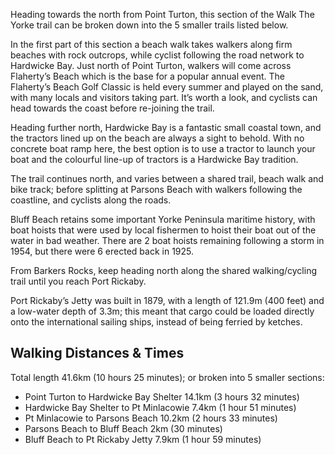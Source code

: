 Heading towards the north from Point Turton, this section of the Walk The Yorke trail can be broken down into the 5 smaller trails listed below.

In the first part of this section a beach walk takes walkers along firm beaches with rock outcrops, while cyclist following the road network to Hardwicke Bay.  Just north of Point Turton, walkers will come across Flaherty’s Beach which is the base for a popular annual event.  The Flaherty’s Beach Golf Classic is held every summer and played on the sand, with many locals and visitors taking part.  It’s worth a look, and cyclists can head towards the coast before re-joining the trail.

Heading further north, Hardwicke Bay is a fantastic small coastal town, and the tractors lined up on the beach are always a sight to behold.  With no concrete boat ramp here, the best option is to use a tractor to launch your boat and the colourful line-up of tractors is a Hardwicke Bay tradition.

The trail continues north, and varies between a shared trail, beach walk and bike track; before splitting at Parsons Beach with walkers following the coastline, and cyclists along the roads.

Bluff Beach retains some important Yorke Peninsula maritime history, with boat hoists that were used by local fishermen to hoist their boat out of the water in bad weather.  There are 2 boat hoists remaining following a storm in 1954, but there were 6 erected back in 1925.

From Barkers Rocks, keep heading north along the shared walking/cycling trail until you reach Port Rickaby. 

Port Rickaby’s Jetty was built in 1879, with a length of 121.9m (400 feet) and a low-water depth of 3.3m; this meant that cargo could be loaded directly onto the international sailing ships, instead of being ferried by ketches.

## Walking Distances & Times
Total length 41.6km (10 hours 25 minutes); or broken into 5 smaller sections:

- Point Turton to Hardwicke Bay Shelter  14.1km (3 hours 32 minutes)
- Hardwicke Bay Shelter to Pt Minlacowie 7.4km (1 hour 51 minutes)
- Pt Minlacowie to Parsons Beach 10.2km (2 hours 33 minutes)
- Parsons Beach to Bluff Beach 2km (30 minutes)
- Bluff Beach to Pt Rickaby Jetty 7.9km (1 hour 59 minutes)
